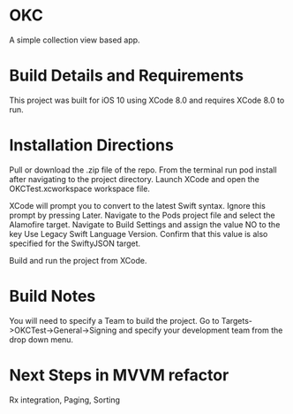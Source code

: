 # OKC
A simple collection view based app.

# Build Details and Requirements
This project was built for iOS 10 using XCode 8.0 and requires XCode 8.0 to run.

# Installation Directions
Pull or download the .zip file of the repo. From the terminal run pod install after navigating to the project directory. Launch XCode and open the OKCTest.xcworkspace workspace file. 

XCode will prompt you to convert to the latest Swift syntax. Ignore this prompt by pressing Later. Navigate to the Pods project file and select the Alamofire target. Navigate to Build Settings and assign the value NO to the key Use Legacy Swift Language Version. Confirm that this value is also specified for the SwiftyJSON target. 

Build and run the project from XCode. 

# Build Notes
You will need to specify a Team to build the project. Go to Targets->OKCTest->General->Signing and specify your development team from the drop down menu. 

# Next Steps in MVVM refactor
Rx integration, Paging, Sorting
